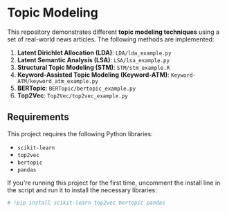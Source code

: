 # Topic Modeling

This repository demonstrates different **topic modeling techniques** using a set of real-world news articles. The following methods are implemented:

1. **Latent Dirichlet Allocation (LDA)**: `LDA/lda_example.py`
2. **Latent Semantic Analysis (LSA)**: `LSA/lsa_example.py`
3. **Structural Topic Modeling (STM)**: `STM/stm_example.R`
4. **Keyword-Assisted Topic Modeling (Keyword-ATM)**: `Keyword-ATM/keyword_atm_example.py`
5. **BERTopic**: `BERTopic/bertopic_example.py`
6. **Top2Vec**: `Top2Vec/top2vec_example.py`

## Requirements

This project requires the following Python libraries:

- `scikit-learn`
- `top2vec`
- `bertopic`
- `pandas`

If you're running this project for the first time, uncomment the install line in the script and run it to install the necessary libraries:

```bash
# !pip install scikit-learn top2vec bertopic pandas

